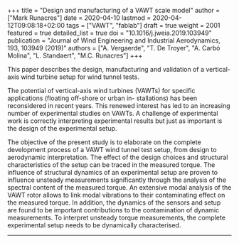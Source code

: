 +++
title = "Design and manufacturing of a VAWT scale model"
author = ["Mark Runacres"]
date = 2020-04-10
lastmod = 2020-04-12T09:08:18+02:00
tags = ["VAWT", "fablab"]
draft = true 
weight = 2001
featured = true
detailed_list = true
doi = "10.1016/j.jweia.2019.103949"
publication = "Journal of Wind Engineering and Industrial Aerodynamics, 193, 103949 (2019)"
authors = ["A. Vergaerde", "T. De Troyer", "A. Carbó Molina", "L. Standaert", "M.C. Runacres"]
+++

This paper describes the
design, manufacturing and validation of a vertical-axis wind turbine setup for
wind tunnel tests.

<!--more-->

The potential of vertical-axis wind turbines (VAWTs) for specific applications
(floating off-shore or urban in- stallations) has been reconsidered in recent
years. This renewed interest has led to an increasing number of experimental
studies on VAWTs. A challenge of experimental work is correctly interpreting
experimental results but just as important is the design of the experimental
setup.

The objective of the present study is to elaborate on the complete
development process of a VAWT wind tunnel test setup, from design to aerodynamic
interpretation. The effect of the design choices and structural characteristics
of the setup can be traced in the measured torque. The influence of structural
dynamics of an experimental setup are proven to influence unsteady measurements
significantly through the analysis of the spectral content of the measured
torque. An extensive modal analysis of the VAWT rotor allows to link modal
vibrations to their contaminating effect on the measured torque. In addition,
the dynamics of the sensors and setup are found to be important contributions to
the contamination of dynamic measurements. To interpret unsteady torque
measurements, the complete experimental setup needs to be dynamically
characterised.

---
